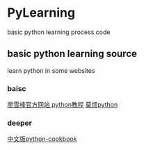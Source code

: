 # PyLearning
basic python learning process code 

## basic python learning source
learn python in some websites
### baisc 
[廖雪峰官方网站 python教程](https://www.liaoxuefeng.com/wiki/0014316089557264a6b348958f449949df42a6d3a2e542c000)
[莫烦python](https://morvanzhou.github.io/)
### deeper
[中文版python-cookbook](https://python3-cookbook.readthedocs.io/zh_CN/latest/copyright.html)
